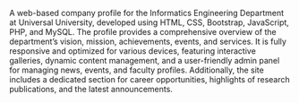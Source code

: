 A web-based company profile for the Informatics Engineering Department at Universal University, developed using HTML, CSS, Bootstrap, JavaScript, PHP, and MySQL. The profile provides a comprehensive overview of the department’s vision, mission, achievements, events, and services. It is fully responsive and optimized for various devices, featuring interactive galleries, dynamic content management, and a user-friendly admin panel for managing news, events, and faculty profiles. Additionally, the site includes a dedicated section for career opportunities, highlights of research publications, and the latest announcements.
